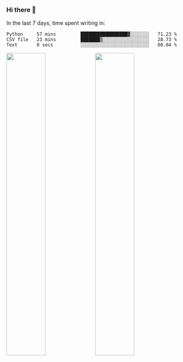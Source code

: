 ### Hi there 👋

In the last 7 days, time spent writing in:

<!--START_SECTION:waka-->

```text
Python     57 mins         █████████████████▓░░░░░░░   71.23 %
CSV file   23 mins         ███████▒░░░░░░░░░░░░░░░░░   28.73 %
Text       0 secs          ░░░░░░░░░░░░░░░░░░░░░░░░░   00.04 %
```

<!--END_SECTION:waka-->

<img src="https://wakatime.com/share/@jimtje/5d0c92de-08f8-4a72-8f2f-6a9693d1e318.svg" width=45% height=45%> <img src="https://wakatime.com/share/@jimtje/501498ae-bda5-4da7-a89d-b40bcdd5556d.svg" width=45% height=45%>
